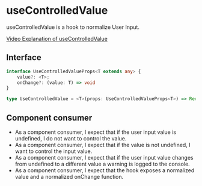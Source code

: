 # useControlledValue

useControlledValue is a hook to normalize User Input.

[Video Explanation of useControlledValue](https://www.loom.com/share/4c845ab5121541e4b5b6dc189bbcea2b)

## Interface

```ts
interface UseControlledValueProps<T extends any> {
    value?: <T>;
    onChange?: (value: T) => void
}

type UseControlledValue = <T>(props: UseControlledValueProps<T>) => Required<UseControlledValueProps<T>>
```

## Component consumer

-   As a component consumer, I expect that if the user input value is undefined, I do not want to control the value.
-   As a component consumer, I expect that if the value is not undefined, I want to control the input value.
-   As a component consumer, I expect that if the user input value changes from undefined to a different value a warning is logged to the console.
-   As a component consumer, I expect that the hook exposes a normalized value and a normalized onChange function.
